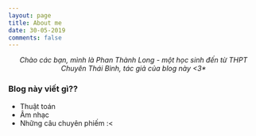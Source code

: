 ```yaml
---
layout: page
title: About me
date: 30-05-2019
comments: false
---
```

    
<center> <i> Chào các bạn, mình là Phan Thành Long - một học sinh đến từ THPT Chuyên Thái Bình, tác giả của blog này <3* </i></center>

### Blog này viết gì??
* Thuật toán
* Âm nhạc
* Những câu chuyên phiếm :<
